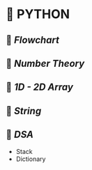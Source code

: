 # 🐍 PYTHON
## 📖 *Flowchart*
## 📖 *Number Theory*
## 📖 *1D - 2D Array*
## 📖 *String*
## 📖 *DSA*
- Stack
- Dictionary



